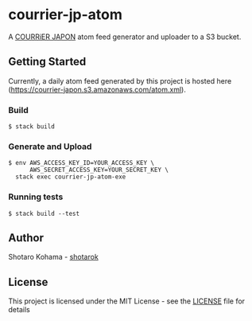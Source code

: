# courrier-jp-atom

A [COURRiER JAPON](https://courrier.jp/) atom feed generator and uploader to a S3 bucket.

## Getting Started

Currently, a daily atom feed generated by this project is hosted here (https://courrier-japon.s3.amazonaws.com/atom.xml).

### Build

```
$ stack build
```

### Generate and Upload

```
$ env AWS_ACCESS_KEY_ID=YOUR_ACCESS_KEY \
      AWS_SECRET_ACCESS_KEY=YOUR_SECRET_KEY \
  stack exec courrier-jp-atom-exe
```

### Running tests

```
$ stack build --test
```

## Author

Shotaro Kohama - [shotarok](https://github.com/shotarok)

## License

This project is licensed under the MIT License - see the [LICENSE](LICENSE) file for details
